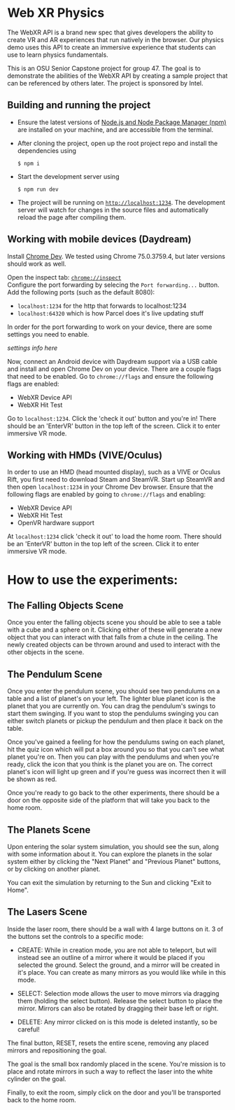 # Web XR Physics
The WebXR API is a brand new spec that gives developers the ability to create VR and AR experiences that run natively in the browser. Our physics demo uses this API to create an immersive experience that students can use to learn physics fundamentals.

This is an OSU Senior Capstone project for group 47. The goal is to demonstrate the abilities of the WebXR API by creating a sample project that can be referenced by others later. The project is sponsored by Intel. 

## Building and running the project
- Ensure the latest versions of [Node.js and Node Package Manager (npm)](https://nodejs.org/en/download/) are installed on your machine, and are accessible from the terminal. 

- After cloning the project, open up the root project repo and install the dependencies using
  ```
  $ npm i
  ```
- Start the development server using 
  ```
  $ npm run dev
  ```
- The project will be running on [`http://localhost:1234`](http://localhost:1234). The development server will watch for changes in the source files and automatically reload the page after compiling them.

## Working with mobile devices (Daydream)
Install [Chrome Dev](https://www.google.com/chrome/dev/). We tested using Chrome 75.0.3759.4, but later versions should work as well. 

Open the inspect tab: [`chrome://inspect`](chrome://inspect)  
Configure the port forwarding by selecing the `Port forwarding...` button. Add the following ports (such as the default 8080):
 - `localhost:1234` for the http that forwards to localhost:1234 
 - `localhost:64320` which is how Parcel does it's live updating stuff
 
 In order for the port forwarding to work on your device, there are some settings you need to enable.
 
 *settings info here*
 
 Now, connect an Android device with Daydream support via a USB cable and install and open Chrome Dev on your device. There are a couple flags that need to be enabled. Go to `chrome://flags` and ensure the following flags are enabled:
 - WebXR Device API
 - WebXR Hit Test
 
Go to `localhost:1234`. Click the 'check it out' button and you're in! There should be an 'EnterVR' button in the top left of the screen. Click it to enter immersive VR mode.
 
## Working with HMDs (VIVE/Oculus)
In order to use an HMD (head mounted display), such as a VIVE or Oculus Rift, you first need to download Steam and SteamVR. Start up SteamVR and then open `localhost:1234` in your Chrome Dev browser. Ensure that the following flags are enabled by going to `chrome://flags` and enabling:
- WebXR Device API
- WebXR Hit Test
- OpenVR hardware support

At `localhost:1234` click 'check it out' to load the home room. There should be an 'EnterVR' button in the top left of the screen. Click it to enter immersive VR mode.

# How to use the experiments:
## The Falling Objects Scene
Once you enter the falling objects scene you should be able to see a table with a cube and a sphere on it.  Clicking either of these will generate a new object that you can interact with that falls from a chute in the ceiling.  The newly created objects can be thrown around and used to interact with the other objects in the scene.

## The Pendulum Scene
Once you enter the pendulum scene, you should see two pendulums on a table and a list of planet's on your left.  The lighter blue planet icon is the planet that you are currently on.  You can drag the pendulum's swings to start them swinging.  If you want to stop the pendulums swinging you can either switch planets or pickup the pendulum and then place it back on the table.

Once you've gained a feeling for how the pendulums swing on each planet, hit the quiz icon which will put a box around you so that you can't see what planet you're on.  Then you can play with the pendulums and when you're ready, click the icon that you think is the planet you are on.  The correct planet's icon will light up green and if you're guess was incorrect then it will be shown as red.

Once you're ready to go back to the other experiments, there should be a door on the opposite side of the platform that will take you back to the home room.

## The Planets Scene
Upon entering the solar system simulation, you should see the sun, along with some information about it. You can explore the planets in the solar system either by clicking the "Next Planet" and "Previous Planet" buttons, or by clicking on another planet.

You can exit the simulation by returning to the Sun and clicking "Exit to Home".

## The Lasers Scene
Inside the laser room, there should be a wall with 4 large buttons on it. 3 of the buttons set the controls to a specific mode:
- CREATE: While in creation mode, you are not able to teleport, but will instead see an outline of a mirror where it would be placed if you selected the ground. Select the ground, and a mirror will be created in it's place. You can create as many mirrors as you would like while in this mode.

- SELECT: Selection mode allows the user to move mirrors via dragging them (holding the select button). Release the select button to place the mirror. Mirrors can also be rotated by dragging their base left or right.

- DELETE: Any mirror clicked on is this mode is deleted instantly, so be careful!

The final button, RESET, resets the entire scene, removing any placed mirrors and repositioning the goal.

The goal is the small box randomly placed in the scene. You're mission is to place and rotate mirrors in such a way to reflect the laser into the white cylinder on the goal. 

Finally, to exit the room, simply click on the door and you'll be transported back to the home room.
